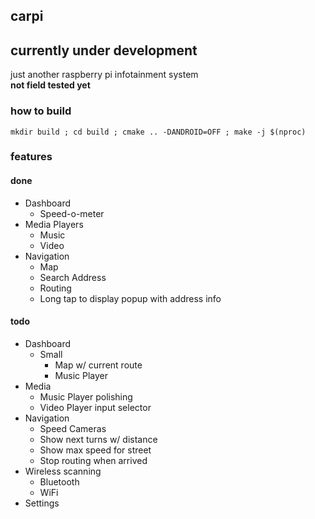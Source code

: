 ## carpi
## currently under development
just another raspberry pi infotainment system<br>
<b>not field tested yet</b>
<br>
### how to build
```
mkdir build ; cd build ; cmake .. -DANDROID=OFF ; make -j $(nproc) 
```
### features
#### done
- Dashboard
    - Speed-o-meter
- Media Players
    - Music
    - Video
- Navigation
    - Map
    - Search Address
    - Routing
    - Long tap to display popup with address info
#### todo
- Dashboard
    - Small
        - Map w/ current route
        - Music Player
- Media
    - Music Player polishing
    - Video Player input selector
- Navigation
    - Speed Cameras
    - Show next turns w/ distance
    - Show max speed for street
    - Stop routing when arrived
- Wireless scanning
    - Bluetooth
    - WiFi 
- Settings